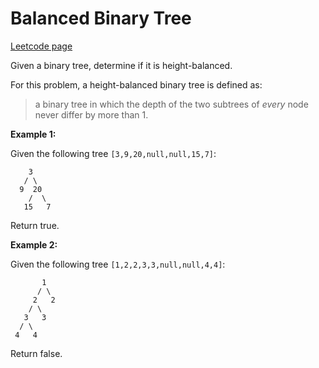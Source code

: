 # Balanced Binary Tree
[Leetcode page](https://leetcode.com/problems/balanced-binary-tree/description)

Given a binary tree, determine if it is height-balanced.

For this problem, a height-balanced binary tree is defined as:

> a binary tree in which the depth of the two subtrees of _every_ node never
differ by more than 1.

**Example 1:**

Given the following tree `[3,9,20,null,null,15,7]`:

    
    
        3
       / \
      9  20
        /  \
       15   7

Return true.  
  
**Example 2:**

Given the following tree `[1,2,2,3,3,null,null,4,4]`:

    
    
           1
          / \
         2   2
        / \
       3   3
      / \
     4   4
    

Return false.

